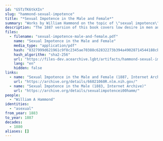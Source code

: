 ```yaml
---
id: "G5TzTK6tkXIn"
slug: "hammond-sexual-impotence"
title: "*Sexual Impotence in the Male and Female*"
summary: "Works by William Hammond on the topic of \"sexual impotence\", which includes both physical defects/difficulties and low desire."
description: "The 1887 version of this book covers low desire in men and in women. The original version, from 1883, focused on men. It describes a few patients that may have been asexual. It was also referenced in Richard von Krafft-Ebing's influential book titled Psychopathia Sexualis."
files:
  - filename: "sexual-impotence-male-and-female.pdf"
    name: "Sexual Impotence in the Male and Female"
    media_type: "application/pdf"
    hash: "8327999d621961c9f8c2345ae70388c62832273b394a49028714544188cb0048"
    hash_algorithm: "sha2-256"
    url: "https://files-dev.acearchive.lgbt/artifacts/hammond-sexual-impotence/sexual-impotence-male-and-female.pdf"
    lang: "en"
    hidden: false
links:
  - name: "Sexual Impotence in the Male and Female (1887, Internet Archive)"
    url: "https://archive.org/details/66021060R.nlm.nih.gov/"
  - name: "Sexual Impotence in the Male (1883, Internet Archive)"
    url: "https://archive.org/details/sexualimpotencei00hamm/"
people:
  - "William A Hammond"
identities:
  - "asexual"
from_year: 1883
to_year: 1887
decades:
  - 1880
aliases: []
---
```


